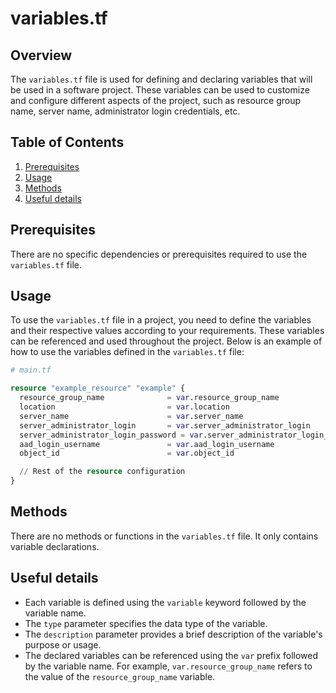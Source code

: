 # variables.tf
## Overview
The `variables.tf` file is used for defining and declaring variables that will be used in a software project. These variables can be used to customize and configure different aspects of the project, such as resource group name, server name, administrator login credentials, etc.

## Table of Contents
1. [Prerequisites](#prerequisites)
2. [Usage](#usage)
3. [Methods](#methods)
4. [Useful details](#properties)

## Prerequisites
There are no specific dependencies or prerequisites required to use the `variables.tf` file.

## Usage
To use the `variables.tf` file in a project, you need to define the variables and their respective values according to your requirements. These variables can be referenced and used throughout the project. Below is an example of how to use the variables defined in the `variables.tf` file:

```terraform
# main.tf

resource "example_resource" "example" {
  resource_group_name              = var.resource_group_name
  location                         = var.location
  server_name                      = var.server_name
  server_administrator_login       = var.server_administrator_login
  server_administrator_login_password = var.server_administrator_login_password
  aad_login_username               = var.aad_login_username
  object_id                        = var.object_id

  // Rest of the resource configuration
}
```

## Methods
There are no methods or functions in the `variables.tf` file. It only contains variable declarations.

## Useful details
- Each variable is defined using the `variable` keyword followed by the variable name.
- The `type` parameter specifies the data type of the variable.
- The `description` parameter provides a brief description of the variable's purpose or usage.
- The declared variables can be referenced using the `var` prefix followed by the variable name. For example, `var.resource_group_name` refers to the value of the `resource_group_name` variable.
